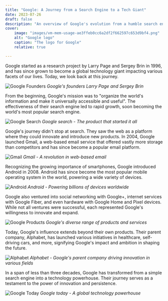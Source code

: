 ```yaml
---
title: "Google: A Journey from a Search Engine to a Tech Giant"
date: 2023-07-26
draft: false
description: "An overview of Google's evolution from a humble search engine to a technology powerhouse."
cover:
    image: "images/vm-mem-usage-ae3ffeb0cc6a2df2f662597c653d9bf4.png"
    alt: "Google logo"
    caption: "The logo for Google"
    relative: true

---
```


Google started as a research project by Larry Page and Sergey Brin in 1996, and has since grown to become a global technology giant impacting various facets of our lives. Today, we look back at this journey.

![Google Founders](https://picsum.photos/830)
*Google's founders Larry Page and Sergey Brin*

From the beginning, Google's mission was to "organize the world's information and make it universally accessible and useful". The effectiveness of their search engine led to rapid growth, soon becoming the world's most popular search engine.

![Google Search](https://picsum.photos/880)
*Google search - The product that started it all*

Google's journey didn't stop at search. They saw the web as a platform where they could innovate and introduce new products. In 2004, Google launched Gmail, a web-based email service that offered vastly more storage than competitors and has since become a popular email platform.

![Gmail](https://picsum.photos/620)
*Gmail - A revolution in web-based email*

Recognizing the growing importance of smartphones, Google introduced Android in 2008. Android has since become the most popular mobile operating system in the world, powering a wide variety of devices.

![Android](https://picsum.photos/660)
*Android - Powering billions of devices worldwide*

Google also ventured into social networking with Google+, internet services with Google Fiber, and even hardware with Google Home and Pixel devices. While not all ventures were successful, each represented Google's willingness to innovate and expand.

![Google Products](https://picsum.photos/705)
*Google's diverse range of products and services*

Today, Google's influence extends beyond their own products. Their parent company, Alphabet, has launched various initiatives in healthcare, self-driving cars, and more, signifying Google's impact and ambition in shaping the future.

![Alphabet](https://picsum.photos/860)
*Alphabet - Google's parent company driving innovation in various fields*

In a span of less than three decades, Google has transformed from a simple search engine into a technology powerhouse. Their journey serves as a testament to the power of innovation and persistence.

![Google Today](https://picsum.photos/875)
*Google today - A global technology powerhouse*
